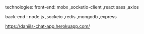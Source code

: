technologies: 
front-end: mobx ,socketio-client ,react sass ,axios

back-end : node.js ,sockeio ,redis ,mongodb ,express

https://daniils-chat-app.herokuapp.com/
